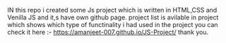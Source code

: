 IN this repo i created some Js project which is written in HTML,CSS and Venilla JS and it,s have own github page.
project list is avilable in project which shows which type of functinality i had used in the project 
you can check it here :- https://amanjeet-007.github.io/JS-Project/
thank you.
